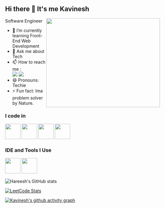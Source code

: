 ## Hi there 👋 It's me Kavinesh

Software Engineer
<img align="right" width="370" height="290" src="https://i.pinimg.com/originals/50/83/e0/5083e0a2a7dcaae07c142e8b87036a27.gif">                                                
- 🌱 I’m currently learning Front-End Web Development
- 💬 Ask me about Tech
- 📫 How to reach me :
<br /> [<img src="https://img.shields.io/badge/Instagram-E4405F?style=for-the-badge&logo=instagram&logoColor=white" />](https://instagram.com/kavinesh.248) [<img src="https://img.shields.io/badge/LinkedIn-0077B5?style=for-the-badge&logo=linkedin&logoColor=white" />](https://www.linkedin.com/in/kavineshm/)
- 😄 Pronouns: Techie
- ⚡ Fun fact: Ima problem solver by Nature.

### I code in
<img height="50" width="50" src="https://img.icons8.com/color/48/000000/html-5.png" /> <img height="50" width="50" src="https://img.icons8.com/color/48/000000/css3.png" /> 
<img height="50" width="50" src="https://img.icons8.com/color/48/000000/javascript.png"/> <img height="50" width="50" src="https://img.icons8.com/color/48/000000/react-native.png"/>

### IDE and Tools I Use
<img height="50" width="50" src="https://img.icons8.com/color/48/000000/visual-studio-code-2019.png"/> <img height="50" width="50" src="https://img.icons8.com/color/50/000000/git.png"/>



![Hareesh's GitHub stats](https://github-readme-stats.vercel.app/api?username=hareesh-r&theme=dark&show_icons=true&&hide=issues,contribs)

[![LeetCode Stats](https://leetcard.jacoblin.cool/Kavinesh248?theme=dark&font=Marcellus)](https://leetcode.com/u/Kavinesh248/)

[![Kavinesh's github activity graph](https://github-readme-activity-graph.vercel.app/graph?username=Kavinesh248&bg_color=050505&color=ffffff&line=7cf07a&point=ffffff&area=true&hide_border=true)](https://github.com/ashutosh00710/github-readme-activity-graph)
